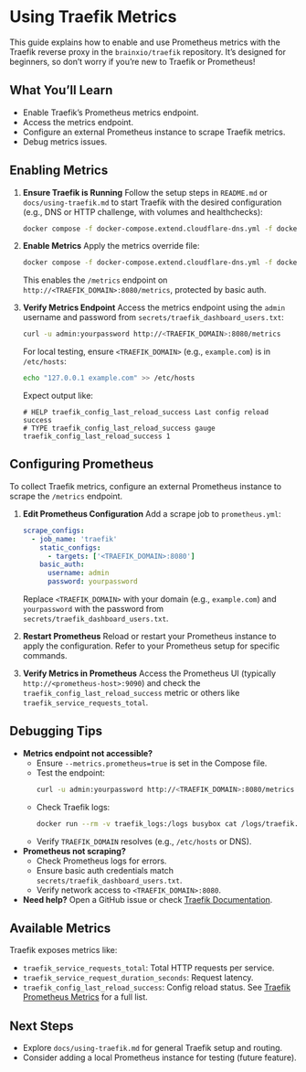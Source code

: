 # Using Traefik Metrics

This guide explains how to enable and use Prometheus metrics with the Traefik reverse proxy in the `brainxio/traefik` repository. It’s designed for beginners, so don’t worry if you’re new to Traefik or Prometheus!

## What You’ll Learn
- Enable Traefik’s Prometheus metrics endpoint.
- Access the metrics endpoint.
- Configure an external Prometheus instance to scrape Traefik metrics.
- Debug metrics issues.

## Enabling Metrics

1. **Ensure Traefik is Running**
   Follow the setup steps in `README.md` or `docs/using-traefik.md` to start Traefik with the desired configuration (e.g., DNS or HTTP challenge, with volumes and healthchecks):
   ```bash
   docker compose -f docker-compose.extend.cloudflare-dns.yml -f docker-compose.extend.volumes.yml -f docker-compose.extend.healthcheck.yml up -d
   ```

2. **Enable Metrics**
   Apply the metrics override file:
   ```bash
   docker compose -f docker-compose.extend.cloudflare-dns.yml -f docker-compose.extend.volumes.yml -f docker-compose.extend.healthcheck.yml -f docker-compose.extend.metrics.yml up -d
   ```
   This enables the `/metrics` endpoint on `http://<TRAEFIK_DOMAIN>:8080/metrics`, protected by basic auth.

3. **Verify Metrics Endpoint**
   Access the metrics endpoint using the `admin` username and password from `secrets/traefik_dashboard_users.txt`:
   ```bash
   curl -u admin:yourpassword http://<TRAEFIK_DOMAIN>:8080/metrics
   ```
   For local testing, ensure `<TRAEFIK_DOMAIN>` (e.g., `example.com`) is in `/etc/hosts`:
   ```bash
   echo "127.0.0.1 example.com" >> /etc/hosts
   ```
   Expect output like:
   ```
   # HELP traefik_config_last_reload_success Last config reload success
   # TYPE traefik_config_last_reload_success gauge
   traefik_config_last_reload_success 1
   ```

## Configuring Prometheus
To collect Traefik metrics, configure an external Prometheus instance to scrape the `/metrics` endpoint.

1. **Edit Prometheus Configuration**
   Add a scrape job to `prometheus.yml`:
   ```yaml
   scrape_configs:
     - job_name: 'traefik'
       static_configs:
         - targets: ['<TRAEFIK_DOMAIN>:8080']
       basic_auth:
         username: admin
         password: yourpassword
   ```
   Replace `<TRAEFIK_DOMAIN>` with your domain (e.g., `example.com`) and `yourpassword` with the password from `secrets/traefik_dashboard_users.txt`.

2. **Restart Prometheus**
   Reload or restart your Prometheus instance to apply the configuration. Refer to your Prometheus setup for specific commands.

3. **Verify Metrics in Prometheus**
   Access the Prometheus UI (typically `http://<prometheus-host>:9090`) and check the `traefik_config_last_reload_success` metric or others like `traefik_service_requests_total`.

## Debugging Tips
- **Metrics endpoint not accessible?**
  - Ensure `--metrics.prometheus=true` is set in the Compose file.
  - Test the endpoint:
    ```bash
    curl -u admin:yourpassword http://<TRAEFIK_DOMAIN>:8080/metrics
    ```
  - Check Traefik logs:
    ```bash
    docker run --rm -v traefik_logs:/logs busybox cat /logs/traefik.log
    ```
  - Verify `TRAEFIK_DOMAIN` resolves (e.g., `/etc/hosts` or DNS).
- **Prometheus not scraping?**
  - Check Prometheus logs for errors.
  - Ensure basic auth credentials match `secrets/traefik_dashboard_users.txt`.
  - Verify network access to `<TRAEFIK_DOMAIN>:8080`.
- **Need help?** Open a GitHub issue or check [Traefik Documentation](https://doc.traefik.io/traefik/observability/metrics/prometheus/).

## Available Metrics
Traefik exposes metrics like:
- `traefik_service_requests_total`: Total HTTP requests per service.
- `traefik_service_request_duration_seconds`: Request latency.
- `traefik_config_last_reload_success`: Config reload status.
See [Traefik Prometheus Metrics](https://doc.traefik.io/traefik/observability/metrics/prometheus/) for a full list.

## Next Steps
- Explore `docs/using-traefik.md` for general Traefik setup and routing.
- Consider adding a local Prometheus instance for testing (future feature).